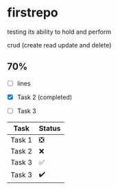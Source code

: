 # firstrepo

testing its ability to hold and perform 

crud (create read update and delete)

## 70%
- [ ] lines
- [x] Task 2 (completed)
- [ ] Task 3



| Task         | Status    |
|--------------|-----------|
| Task 1       | :negative_squared_cross_mark:      |
| Task 2       | :x:|
| Task 3       | :white_check_mark:       |
| Task 3       | :heavy_check_mark:       |
